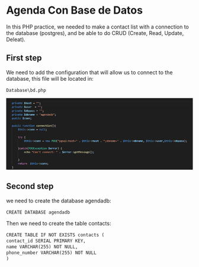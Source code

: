 # Agenda Con Base de Datos

In this PHP practice, we needed to make a contact list with a connection to the database (postgres), and be able to do CRUD (Create, Read, Update, Deleat).

## First step

We need to add the configuration that will allow us to connect to the database, this file will be located in:

    Database\bd.php

![Configuation DB](./agendaConBD/lib/img/confdb.png)


## Second step

we need to create the database agendadb:

    CREATE DATABASE agendadb

Then we need to create the table contacts:

    CREATE TABLE IF NOT EXISTS contacts (
    contact_id SERIAL PRIMARY KEY,
    name VARCHAR(255) NOT NULL,
    phone_number VARCHAR(255) NOT NULL
    )
<!-- ## Third step

after having the database and the table created, we can then start to use our contacts App through this link: -->

<!-- http://ozaaj.ifc33b.cifpfbmoll.eu/Agenda_DB/agendaConBD/agenda.php -->